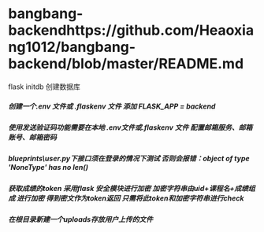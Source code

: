 # bangbang-backendhttps://github.com/Heaoxiang1012/bangbang-backend/blob/master/README.md

flask initdb 创建数据库

##### 创建一个.env 文件或 .flaskenv 文件 添加 FLASK_APP = backend 
##### 使用发送验证码功能需要在本地 .env文件或.flaskenv 文件 配置邮箱服务、邮箱账号、邮箱密码
##### blueprints\user.py下接口须在登录的情况下测试 否则会报错：object of type 'NoneType' has no len()
##### 获取成绩的token 采用flask 安全模块进行加密 加密字符串由uid+课程名+成绩组成 进行加密 得到密文作为token返回 只需将此token和加密字符串进行check
##### 在根目录新建一个uploads存放用户上传的文件
